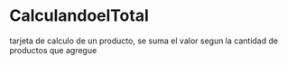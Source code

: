 # CalculandoelTotal
tarjeta de calculo de un producto, se suma el valor segun la cantidad de productos que agregue